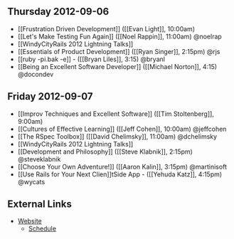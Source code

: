 ## Thursday 2012-09-06

* [[Frustration Driven Development]] ([[Evan Light]], 10:00am)
* [[Let's Make Testing Fun Again]] ([[Noel Rappin]], 11:00am) @noelrap
* [[WindyCityRails 2012 Lightning Talks]]
* [[Essentials of Product Development]] ([[Ryan Singer]], 2:15pm) @rjs
* [[ruby -pi.bak -e]] - ([[Bryan Liles]], 3:15) @bryanl
* [[Being an Excellent Software Developer]] ([[Michael Norton]], 4:15) @docondev

## Friday 2012-09-07

* [[Improv Techniques and Excellent Software]] ([[Tim Stoltenberg]], 9:00am)
* [[Cultures of Effective Learning]] ([[Jeff Cohen]], 10:00am) @jeffcohen
* [[The RSpec Toolbox]] ([[David Chelimsky]], 11:00am) @dchelimsky
* [[WindyCityRails 2012 Lightning Talks]]
* [[Development and Philosophy]] ([[Steve Klabnik]], 2:15pm) @steveklabnik
* [[Choose Your Own Adventure!]] ([[Aaron Kalin]], 3:15pm) @martinisoft
* [[Use Rails for Your Next Clien]]tSide App - ([[Yehuda Katz]], 4:15pm) @wycats

## External Links

* [Website](http://windycityrails.org/)
    * [Schedule](http://windycityrails.org/schedule/)
